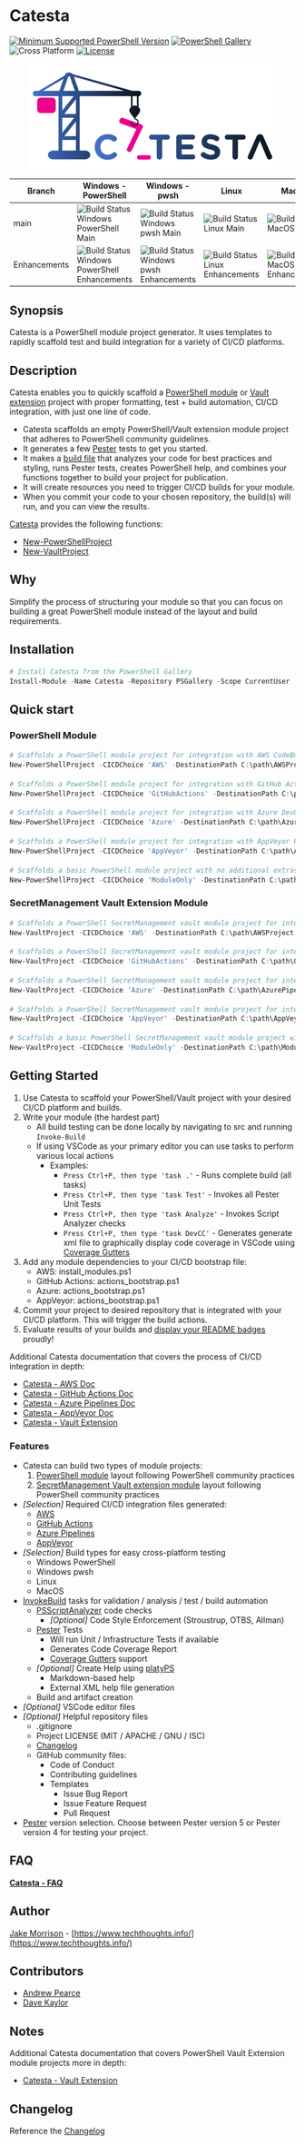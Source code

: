 # Catesta

[![Minimum Supported PowerShell Version](https://img.shields.io/badge/PowerShell-5.1+-purple.svg)](https://github.com/PowerShell/PowerShell) [![PowerShell Gallery][psgallery-img]][psgallery-site] ![Cross Platform](https://img.shields.io/badge/platform-windows%20%7C%20macos%20%7C%20linux-lightgrey) [![License][license-badge]](LICENSE)

[psgallery-img]:   https://img.shields.io/powershellgallery/dt/Catesta?label=Powershell%20Gallery&logo=powershell
[psgallery-site]:  https://www.powershellgallery.com/packages/Catesta
[license-badge]:   https://img.shields.io/github/license/techthoughts2/Catesta

<p align="center">
    <img src="./media/Catesta.PNG" alt="Catesta Logo" >
</p>

Branch | Windows - PowerShell | Windows - pwsh | Linux | MacOS
--- | --- | --- | --- | --- |
main | ![Build Status Windows PowerShell Main](https://github.com/techthoughts2/Catesta/workflows/Catesta-Windows-PowerShell/badge.svg?branch=main) | ![Build Status Windows pwsh Main](https://github.com/techthoughts2/Catesta/workflows/Catesta-Windows-pwsh/badge.svg?branch=main) | ![Build Status Linux Main](https://github.com/techthoughts2/Catesta/workflows/Catesta-Linux/badge.svg?branch=main) | ![Build Status MacOS Main](https://github.com/techthoughts2/Catesta/workflows/Catesta-MacOS/badge.svg?branch=main)
Enhancements | ![Build Status Windows PowerShell Enhancements](https://github.com/techthoughts2/Catesta/workflows/Catesta-Windows-PowerShell/badge.svg?branch=Enhancements) | ![Build Status Windows pwsh Enhancements](https://github.com/techthoughts2/Catesta/workflows/Catesta-Windows-pwsh/badge.svg?branch=Enhancements) | ![Build Status Linux Enhancements](https://github.com/techthoughts2/Catesta/workflows/Catesta-Linux/badge.svg?branch=Enhancements) | ![Build Status MacOS Enhancements](https://github.com/techthoughts2/Catesta/workflows/Catesta-MacOS/badge.svg?branch=Enhancements)

## Synopsis

Catesta is a PowerShell module project generator. It uses templates to rapidly scaffold test and build integration for a variety of CI/CD platforms.

## Description

Catesta enables you to quickly scaffold a [PowerShell module](https://docs.microsoft.com/powershell/scripting/developer/module/how-to-write-a-powershell-script-module?view=powershell-7) or [Vault extension](https://github.com/PowerShell/SecretManagement) project with proper formatting, test + build automation, CI/CD integration, with just one line of code.

* Catesta scaffolds an empty PowerShell/Vault extension module project that adheres to PowerShell community guidelines.
* It generates a few [Pester](https://github.com/pester/Pester) tests to get you started.
* It makes a [build file](https://github.com/nightroman/Invoke-Build) that analyzes your code for best practices and styling, runs Pester tests, creates PowerShell help, and combines your functions together to build your project for publication.
* It will create resources you need to trigger CI/CD builds for your module.
* When you commit your code to your chosen repository, the build(s) will run, and you can view the results.

[Catesta](docs/Catesta.md) provides the following functions:

* [New-PowerShellProject](docs/New-PowerShellProject.md)
* [New-VaultProject](docs/New-VaultProject.md)

## Why

Simplify the process of structuring your module so that you can focus on building a great PowerShell module instead of the layout and build requirements.

## Installation

```powershell
# Install Catesta from the PowerShell Gallery
Install-Module -Name Catesta -Repository PSGallery -Scope CurrentUser
```

## Quick start

### PowerShell Module

```powershell
# Scaffolds a PowerShell module project for integration with AWS CodeBuild.
New-PowerShellProject -CICDChoice 'AWS' -DestinationPath C:\path\AWSProject

# Scaffolds a PowerShell module project for integration with GitHub Actions Workflows.
New-PowerShellProject -CICDChoice 'GitHubActions' -DestinationPath C:\path\GitHubActions

# Scaffolds a PowerShell module project for integration with Azure DevOps Pipelines.
New-PowerShellProject -CICDChoice 'Azure' -DestinationPath C:\path\AzurePipeline

# Scaffolds a PowerShell module project for integration with AppVeyor Projects.
New-PowerShellProject -CICDChoice 'AppVeyor' -DestinationPath C:\path\AppVeyor

# Scaffolds a basic PowerShell module project with no additional extras. You just get a basic PowerShell module construct.
New-PowerShellProject -CICDChoice 'ModuleOnly' -DestinationPath C:\path\ModuleOnly
```

### SecretManagement Vault Extension Module

```powershell
# Scaffolds a PowerShell SecretManagement vault module project for integration with AWS CodeBuild.
New-VaultProject -CICDChoice 'AWS' -DestinationPath C:\path\AWSProject

# Scaffolds a PowerShell SecretManagement vault module project for integration with GitHub Actions Workflows.
New-VaultProject -CICDChoice 'GitHubActions' -DestinationPath C:\path\GitHubActions

# Scaffolds a PowerShell SecretManagement vault module project for integration with Azure DevOps Pipelines.
New-VaultProject -CICDChoice 'Azure' -DestinationPath C:\path\AzurePipeline

# Scaffolds a PowerShell SecretManagement vault module project for integration with AppVeyor Projects.
New-VaultProject -CICDChoice 'AppVeyor' -DestinationPath C:\path\AppVeyor

# Scaffolds a basic PowerShell SecretManagement vault module project with no additional extras. You just get a basic module construct.
New-VaultProject -CICDChoice 'ModuleOnly' -DestinationPath C:\path\ModuleOnly
```

## Getting Started

1. Use Catesta to scaffold your PowerShell/Vault project with your desired CI/CD platform and builds.
1. Write your module (the hardest part)
    * All build testing can be done locally by navigating to src and running ```Invoke-Build```
    * If using VSCode as your primary editor you can use tasks to perform various local actions
      * Examples:
        * ```Press Ctrl+P, then type 'task .'``` - Runs complete build (all tasks)
        * ```Press Ctrl+P, then type 'task Test'``` - Invokes all Pester Unit Tests
        * ```Press Ctrl+P, then type 'task Analyze'``` - Invokes Script Analyzer checks
        * ```Press Ctrl+P, then type 'task DevCC'``` - Generates generate xml file to graphically display code coverage in VSCode using [Coverage Gutters](https://marketplace.visualstudio.com/items?itemName=ryanluker.vscode-coverage-gutters)
1. Add any module dependencies to your CI/CD bootstrap file:
    * AWS: install_modules.ps1
    * GitHub Actions: actions_bootstrap.ps1
    * Azure: actions_bootstrap.ps1
    * AppVeyor: actions_bootstrap.ps1
1. Commit your project to desired repository that is integrated with your CI/CD platform. This will trigger the build actions.
1. Evaluate results of your builds and [display your README badges](https://github.com/techthoughts2/Catesta/blob/main/docs/Catesta-FAQ.md#how-do-i-display-the-badges-for-my-project) proudly!

Additional Catesta documentation that covers the process of CI/CD integration in depth:

* [Catesta - AWS Doc](docs/Catesta-AWS.md)
* [Catesta - GitHub Actions Doc](docs/Catesta-GHActions.md)
* [Catesta - Azure Pipelines Doc](docs/Catesta-Azure.md)
* [Catesta - AppVeyor Doc](docs/Catesta-AppVeyor.md)
* [Catesta - Vault Extension](docs/Catesta-Vault-Extension.md)

### Features

* Catesta can build two types of module projects:
  1. [PowerShell module](https://docs.microsoft.com/powershell/scripting/developer/module/writing-a-windows-powershell-module?view=powershell-7) layout following PowerShell community practices
  1. [SecretManagement Vault extension module](https://github.com/PowerShell/SecretManagement) layout following PowerShell community practices
* *[Selection]* Required CI/CD integration files generated:
  * [AWS](https://aws.amazon.com/codebuild/)
  * [GitHub Actions](https://help.github.com/actions)
  * [Azure Pipelines](https://azure.microsoft.com/services/devops/)
  * [AppVeyor](https://www.appveyor.com/)
* *[Selection]* Build types for easy cross-platform testing
  * Windows PowerShell
  * Windows pwsh
  * Linux
  * MacOS
* [InvokeBuild](https://github.com/nightroman/Invoke-Build) tasks for validation / analysis / test / build automation
  * [PSScriptAnalyzer](https://github.com/PowerShell/PSScriptAnalyzer) code checks
    * *[Optional]* Code Style Enforcement (Stroustrup, OTBS, Allman)
  * [Pester](https://github.com/pester/Pester) Tests
    * Will run Unit / Infrastructure Tests if available
    * Generates Code Coverage Report
    * [Coverage Gutters](https://marketplace.visualstudio.com/items?itemName=ryanluker.vscode-coverage-gutters) support
  * *[Optional]* Create Help using [platyPS](https://github.com/PowerShell/platyPS)
    * Markdown-based help
    * External XML help file generation
  * Build and artifact creation
* *[Optional]* VSCode editor files
* *[Optional]* Helpful repository files
  * .gitignore
  * Project LICENSE (MIT / APACHE / GNU / ISC)
  * [Changelog](https://keepachangelog.com/en/1.0.0/)
  * GitHub community files:
    * Code of Conduct
    * Contributing guidelines
    * Templates
      * Issue Bug Report
      * Issue Feature Request
      * Pull Request
* [Pester](https://github.com/pester/Pester) version selection. Choose between Pester version 5 or Pester version 4 for testing your project.

## FAQ

**[Catesta - FAQ](docs/Catesta-FAQ.md)**

## Author

[Jake Morrison](https://twitter.com/JakeMorrison) - [https://www.techthoughts.info/](https://www.techthoughts.info/)

## Contributors

* [Andrew Pearce](https://twitter.com/austoonz)
* [Dave Kaylor](https://twitter.com/KaylorDave)

## Notes

Additional Catesta documentation that covers PowerShell Vault Extension module projects more in depth:

* [Catesta - Vault Extension](docs/Catesta-Vault-Extension.md)

## Changelog

Reference the [Changelog](.github/CHANGELOG.md)
